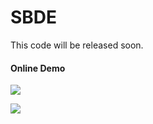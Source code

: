 # SBDE
This code will be released soon.




#### Online Demo
![](https://github.com/Jay-xyj/SBDE/tree/main/exp1.png)

![](https://github.com/Jay-xyj/SBDE/tree/main/exp2.png)
